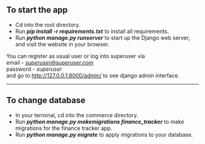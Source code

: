 ## **To start the app**

- Cd into the root directory. 
- Run ***pip install -r requirements.txt*** to install all requirements.
- Run ***python manage.py runserver*** to start up the Django web server, and visit the website in your browser.

You can register as usual user or log into superuser via  
email - *superuser@superuser.com*  
password - *superuser*  
and go to http://127.0.0.1:8000/admin/ to see django admin interface.

---
## **To change database**

- In your terminal, cd into the commerce directory. 
- Run ***python manage.py makemigrations finance_tracker*** to make migrations for the finance tracker app.
- Run ***python manage.py migrate*** to apply migrations to your database.